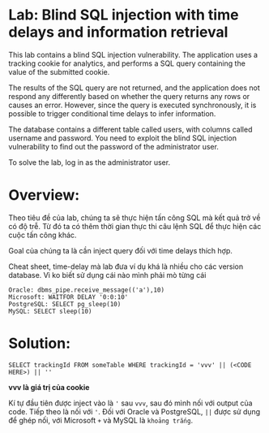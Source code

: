 # Lab: Blind SQL injection with time delays and information retrieval

This lab contains a blind SQL injection vulnerability. The application uses a tracking cookie for analytics, and performs a SQL query containing the value of the submitted cookie.

The results of the SQL query are not returned, and the application does not respond any differently based on whether the query returns any rows or causes an error. However, since the query is executed synchronously, it is possible to trigger conditional time delays to infer information.

The database contains a different table called users, with columns called username and password. You need to exploit the blind SQL injection vulnerability to find out the password of the administrator user.

To solve the lab, log in as the administrator user.

# Overview:

Theo tiêu đề của lab, chúng ta sẽ thực hiện tấn công SQL mà kết quả trở về có độ trễ. Từ đó ta có thêm thời gian thực thi câu lệnh SQL để thực hiện các cuộc tấn công khác.

Goal của chúng ta là cần inject query đối với time delays thích hợp.

Cheat sheet, time-delay mà lab đưa ví dụ khá là nhiều cho các version database. Vì ko biết sử dụng cái nào mình phải mò từng cái

```
Oracle: dbms_pipe.receive_message(('a'),10)
Microsoft: WAITFOR DELAY '0:0:10'
PostgreSQL: SELECT pg_sleep(10)
MySQL: SELECT sleep(10) 
```

# Solution:

```
SELECT trackingId FROM someTable WHERE trackingId = 'vvv' || (<CODE HERE>) || ''
```

**vvv là giá trị của cookie**

Kí tự đầu tiên được inject vào là `'` sau `vvv`, sau đó mình nối với output của code. Tiếp theo là nối với `'`. Đối với Oracle và PostgreSQL, `||` được sử dụng để ghép nối, với Microsoft `+` và  MySQL là `khoảng trắng`.

